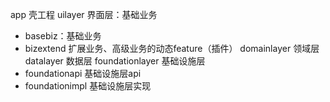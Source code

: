 app 壳工程
uilayer 界面层：基础业务
- basebiz：基础业务
- bizextend 扩展业务、高级业务的动态feature（插件）
domainlayer 领域层
datalayer 数据层
foundationlayer 基础设施层
- foundationapi 基础设施层api
- foundationimpl 基础设施层实现